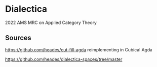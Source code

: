 # Dialectica

2022 AMS MRC on Applied Category Theory

## Sources
https://github.com/heades/cut-fill-agda
reimplementing in Cubical Agda

https://github.com/heades/dialectica-spaces/tree/master

